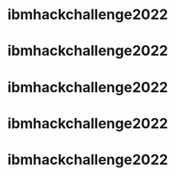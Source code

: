 # ibmhackchallenge2022
# ibmhackchallenge2022
# ibmhackchallenge2022
# ibmhackchallenge2022
# ibmhackchallenge2022
